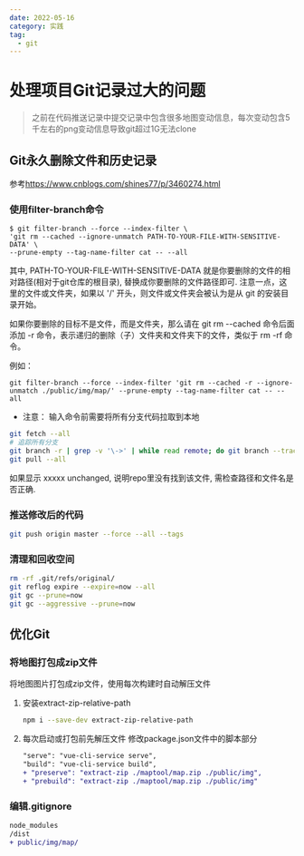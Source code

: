 ```yaml
---
date: 2022-05-16
category: 实践
tag:
  - git
---
```


# 处理项目Git记录过大的问题

> 之前在代码推送记录中提交记录中包含很多地图变动信息，每次变动包含5千左右的png变动信息导致git超过1G无法clone

## Git永久删除文件和历史记录

参考<https://www.cnblogs.com/shines77/p/3460274.html>

### 使用filter-branch命令

```git
$ git filter-branch --force --index-filter \
'git rm --cached --ignore-unmatch PATH-TO-YOUR-FILE-WITH-SENSITIVE-DATA' \
--prune-empty --tag-name-filter cat -- --all
```

其中, PATH-TO-YOUR-FILE-WITH-SENSITIVE-DATA 就是你要删除的文件的相对路径(相对于git仓库的根目录), 替换成你要删除的文件路径即可. 注意一点，这里的文件或文件夹，如果以 '/' 开头，则文件或文件夹会被认为是从 git 的安装目录开始。

如果你要删除的目标不是文件，而是文件夹，那么请在 git rm --cached 命令后面添加 -r 命令，表示递归的删除（子）文件夹和文件夹下的文件，类似于 rm -rf 命令。

例如：

```git
git filter-branch --force --index-filter 'git rm --cached -r --ignore-unmatch ./public/img/map/' --prune-empty --tag-name-filter cat -- --all
```

- 注意： 输入命令前需要将所有分支代码拉取到本地

```bash
git fetch --all
# 追踪所有分支
git branch -r | grep -v '\->' | while read remote; do git branch --track
git pull --all
```

如果显示 xxxxx unchanged, 说明repo里没有找到该文件, 需检查路径和文件名是否正确.

### 推送修改后的代码

```bash
git push origin master --force --all --tags
```

### 清理和回收空间

```bash
rm -rf .git/refs/original/
git reflog expire --expire=now --all
git gc --prune=now
git gc --aggressive --prune=now
```

## 优化Git

### 将地图打包成zip文件

将地图图片打包成zip文件，使用每次构建时自动解压文件

1. 安装extract-zip-relative-path

    ```bash
    npm i --save-dev extract-zip-relative-path
    ```

1. 每次启动或打包前先解压文件
    修改package.json文件中的脚本部分

    ```diff
    "serve": "vue-cli-service serve",
    "build": "vue-cli-service build",
    + "preserve": "extract-zip ./maptool/map.zip ./public/img",
    + "prebuild": "extract-zip ./maptool/map.zip ./public/img"
    ```

### 编辑.gitignore

```diff
node_modules
/dist
+ public/img/map/
```
